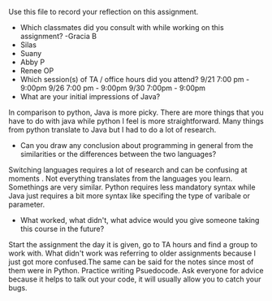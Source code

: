 Use this file to record your reflection on this assignment.

- Which classmates did you consult with while working on this assignment?
-Gracia B 
- Silas
- Suany
- Abby P 
- Renee OP
- Which session(s) of TA / office hours did you attend?
    9/21 7:00 pm - 9:00pm 
    9/26 7:00 pm - 9:00pm 
    9/30 7:00pm - 9:00pm
- What are your initial impressions of Java? 

In comparison to python, Java is more picky. There are more things that you have to do with java while python I feel is more straightforward. Many things from python translate to Java but  I had to do a lot of research.

- Can you draw any conclusion about programming in general from the similarities or the differences between the two languages? 

Switching languages requires a lot of research and can be confusing at moments . Not everything translates from the languages you learn. Somethings are very similar. Python requires less mandatory syntax while Java just requires a bit more syntax like specifing the type of varibale or parameter.

- What worked, what didn't, what advice would you give someone taking this course in the future?

Start the assignment the day it is given, go to TA hours and find a group to work with. What didn't work was referring to older assignments because I just got more confused.The same can be said for the notes since most of them were in Python. Practice writing Psuedocode. Ask everyone for advice because it helps to talk out your code, it will usually allow you to catch your bugs.
